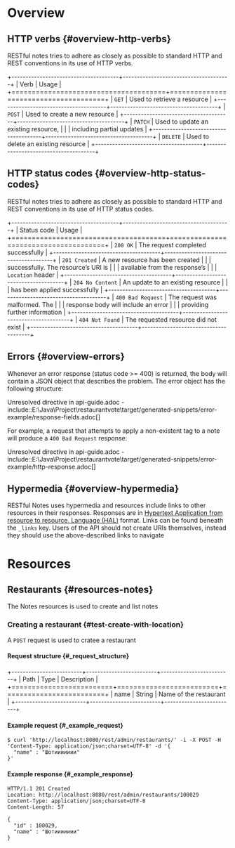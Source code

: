 Overview
========

HTTP verbs {#overview-http-verbs}
----------

RESTful notes tries to adhere as closely as possible to standard HTTP
and REST conventions in its use of HTTP verbs.

+--------------------------------------+--------------------------------------+
| Verb                                 | Usage                                |
+======================================+======================================+
| `GET`                                | Used to retrieve a resource          |
+--------------------------------------+--------------------------------------+
| `POST`                               | Used to create a new resource        |
+--------------------------------------+--------------------------------------+
| `PATCH`                              | Used to update an existing resource, |
|                                      | including partial updates            |
+--------------------------------------+--------------------------------------+
| `DELETE`                             | Used to delete an existing resource  |
+--------------------------------------+--------------------------------------+

HTTP status codes {#overview-http-status-codes}
-----------------

RESTful notes tries to adhere as closely as possible to standard HTTP
and REST conventions in its use of HTTP status codes.

+--------------------------------------+--------------------------------------+
| Status code                          | Usage                                |
+======================================+======================================+
| `200 OK`                             | The request completed successfully   |
+--------------------------------------+--------------------------------------+
| `201 Created`                        | A new resource has been created      |
|                                      | successfully. The resource’s URI is  |
|                                      | available from the response’s        |
|                                      | `Location` header                    |
+--------------------------------------+--------------------------------------+
| `204 No Content`                     | An update to an existing resource    |
|                                      | has been applied successfully        |
+--------------------------------------+--------------------------------------+
| `400 Bad Request`                    | The request was malformed. The       |
|                                      | response body will include an error  |
|                                      | providing further information        |
+--------------------------------------+--------------------------------------+
| `404 Not Found`                      | The requested resource did not exist |
+--------------------------------------+--------------------------------------+

Errors {#overview-errors}
------

Whenever an error response (status code &gt;= 400) is returned, the body
will contain a JSON object that describes the problem. The error object
has the following structure:

Unresolved directive in api-guide.adoc -
include::E:\\Java\\Project\\restaurantvote\\target/generated-snippets/error-example/response-fields.adoc\[\]

For example, a request that attempts to apply a non-existent tag to a
note will produce a `400 Bad Request` response:

Unresolved directive in api-guide.adoc -
include::E:\\Java\\Project\\restaurantvote\\target/generated-snippets/error-example/http-response.adoc\[\]

Hypermedia {#overview-hypermedia}
----------

RESTful Notes uses hypermedia and resources include links to other
resources in their responses. Responses are in [Hypertext Application
from resource to resource. Language
(HAL)](http://stateless.co/hal_specification.html) format. Links can be
found beneath the `_links` key. Users of the API should not create URIs
themselves, instead they should use the above-described links to
navigate

Resources
=========

Restaurants {#resources-notes}
-----------

The Notes resources is used to create and list notes

### Creating a restaurant {#test-create-with-location}

A `POST` request is used to cratee a restaurant

#### Request structure {#_request_structure}

+-------------------------+-------------------------+-------------------------+
| Path                    | Type                    | Description             |
+=========================+=========================+=========================+
| name                    | String                  | Name of the restaurant  |
+-------------------------+-------------------------+-------------------------+

#### Example request {#_example_request}

``` {.bash}
$ curl 'http://localhost:8080/rest/admin/restaurants/' -i -X POST -H 'Content-Type: application/json;charset=UTF-8' -d '{
  "name" : "Шотиииииии"
}'
```

#### Example response {#_example_response}

``` {.http}
HTTP/1.1 201 Created
Location: http://localhost:8080/rest/admin/restaurants/100029
Content-Type: application/json;charset=UTF-8
Content-Length: 57

{
  "id" : 100029,
  "name" : "Шотиииииии"
}
```
